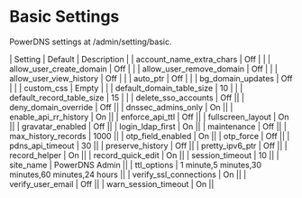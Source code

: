# Basic Settings

PowerDNS settings at /admin/setting/basic.

| Setting | Default | Description |
| account_name_extra_chars | Off | |
| allow_user_create_domain | Off | |
| allow_user_remove_domain | Off | |
| allow_user_view_history | Off | |
| auto_ptr | Off | |
| bg_domain_updates | Off | |
| custom_css | Empty | |
| default_domain_table_size | 10 | |
| default_record_table_size | 15 | |
| delete_sso_accounts | Off ||
| deny_domain_override | Off ||
| dnssec_admins_only | On ||
| enable_api_rr_history | On ||
| enforce_api_ttl | Off ||
| fullscreen_layout | On ||
| gravatar_enabled | Off ||
| login_ldap_first | On ||
| maintenance | Off ||
| max_history_records | 1000 ||
| otp_field_enabled | On ||
| otp_force | Off ||
| pdns_api_timeout | 30 ||
| preserve_history | Off ||
| pretty_ipv6_ptr | Off ||
| record_helper | On ||
| record_quick_edit | On ||
| session_timeout | 10 ||
| site_name | PowerDNS Admin ||
| ttl_options | 1 minute,5 minutes,30 minutes,60 minutes,24 hours ||
| verify_ssl_connections | On ||
| verify_user_email | Off ||
| warn_session_timeout | On ||
